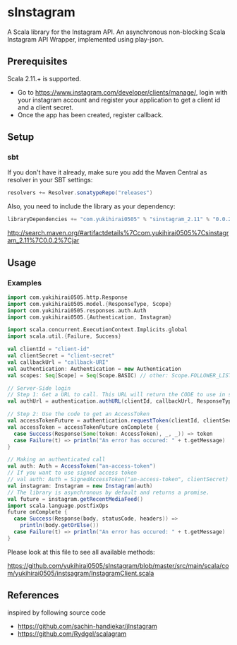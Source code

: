 # sInstagram

A Scala library for the Instagram API.
An asynchronous non-blocking Scala Instagram API Wrapper,
implemented using play-json.

## Prerequisites

Scala 2.11.+ is supported.

- Go to https://www.instagram.com/developer/clients/manage/, login with your instagram account
  and register your application to get a client id and a client secret.
- Once the app has been created, register callback.

## Setup

### sbt

If you don't have it already, make sure you add the Maven Central as resolver in your SBT settings:

```scala
resolvers += Resolver.sonatypeRepo("releases")
```

Also, you need to include the library as your dependency:

```scala
libraryDependencies += "com.yukihirai0505" % "sinstagram_2.11" % "0.0.2"
```

http://search.maven.org/#artifactdetails%7Ccom.yukihirai0505%7Csinstagram_2.11%7C0.0.2%7Cjar

## Usage

### Examples

```scala
import com.yukihirai0505.http.Response
import com.yukihirai0505.model.{ResponseType, Scope}
import com.yukihirai0505.responses.auth.Auth
import com.yukihirai0505.{Authentication, Instagram}

import scala.concurrent.ExecutionContext.Implicits.global
import scala.util.{Failure, Success}

val clientId = "client-id"
val clientSecret = "client-secret"
val callbackUrl = "callback-URI"
val authentication: Authentication = new Authentication
val scopes: Seq[Scope] = Seq(Scope.BASIC) // other: Scope.FOLLOWER_LIST, Scope.PUBLIC_CONTENT, Scope.COMMENTS, Scope.LIKES, Scope.RELATIONSHIPS

// Server-Side login
// Step 1: Get a URL to call. This URL will return the CODE to use in step 2
val authUrl = authentication.authURL(clientId, callbackUrl, ResponseType.CODE, scopes)

// Step 2: Use the code to get an AccessToken
val accessTokenFuture = authentication.requestToken(clientId, clientSecret, callbackUrl, "the-code-from-step-1")
val accessToken = accessTokenFuture onComplete {
  case Success(Response(Some(token: AccessToken), _, _)) => token
  case Failure(t) => println("An error has occured: " + t.getMessage)
}

// Making an authenticated call
val auth: Auth = AccessToken("an-access-token")
// If you want to use signed access token
// val auth: Auth = SignedAccessToken("an-access-token", clientSecret)
val instagram: Instagram = new Instagram(auth)
// The library is asynchronous by default and returns a promise.
val future = instagram.getRecentMediaFeed()
import scala.language.postfixOps
future onComplete {
  case Success(Response(body, statusCode, headers)) =>
    println(body.getOrElse())
  case Failure(t) => println("An error has occured: " + t.getMessage)
}
```

Please look at this file to see all available methods:

https://github.com/yukihirai0505/sInstagram/blob/master/src/main/scala/com/yukihirai0505/instsagram/InstagramClient.scala

## References

inspired by following source code

- https://github.com/sachin-handiekar/jInstagram
- https://github.com/Rydgel/scalagram
